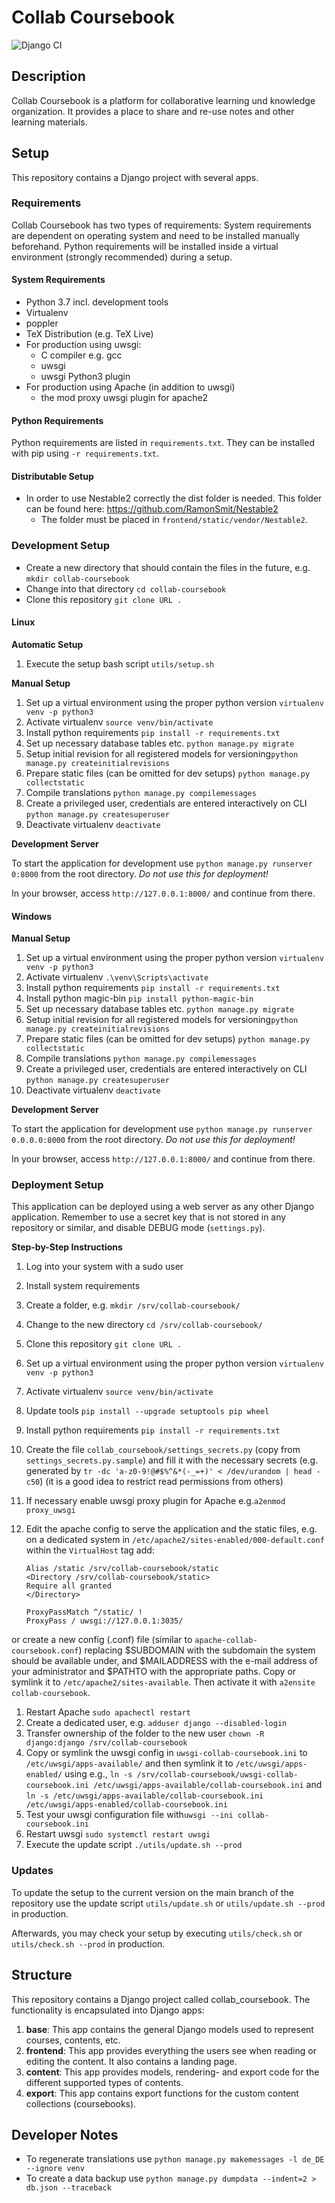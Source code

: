 # Collab Coursebook

![Django CI](https://github.com/DataManagementLab/collab-coursebook/workflows/Django%20CI/badge.svg)

## Description

Collab Coursebook is a platform for collaborative learning und knowledge organization. It provides a place to share and re-use notes and other learning materials.

## Setup

This repository contains a Django project with several apps.


### Requirements

Collab Coursebook has two types of requirements: System requirements are dependent on operating system and need to be installed manually beforehand. Python requirements will be installed inside a virtual environment (strongly recommended) during a setup.


#### System Requirements

* Python 3.7 incl. development tools
* Virtualenv
* poppler
* TeX Distribution (e.g. TeX Live)
* For production using uwsgi:
  * C compiler e.g. gcc
  * uwsgi
  * uwsgi Python3 plugin
* For production using Apache (in addition to uwsgi)
  * the mod proxy uwsgi plugin for apache2

#### Python Requirements

Python requirements are listed in ``requirements.txt``. They can be installed with pip using ``-r requirements.txt``.


#### Distributable Setup

* In order to use Nestable2 correctly the dist folder is needed. This folder can be found here: https://github.com/RamonSmit/Nestable2
    * The folder must be placed in `frontend/static/vendor/Nestable2`.
### Development Setup

* Create a new directory that should contain the files in the future, e.g. ``mkdir collab-coursebook``
* Change into that directory ``cd collab-coursebook``
* Clone this repository ``git clone URL .``


#### Linux

**Automatic Setup**

1. Execute the setup bash script ``utils/setup.sh``

**Manual Setup**

1. Set up a virtual environment using the proper python version ``virtualenv venv -p python3``
1. Activate virtualenv ``source venv/bin/activate``
1. Install python requirements ``pip install -r requirements.txt``
1. Set up necessary database tables etc. ``python manage.py migrate``
1. Setup initial revision for all registered models for versioning``python manage.py createinitialrevisions``
1. Prepare static files (can be omitted for dev setups) ``python manage.py collectstatic``
1. Compile translations ``python manage.py compilemessages``
1. Create a privileged user, credentials are entered interactively on CLI ``python manage.py createsuperuser``
1. Deactivate virtualenv ``deactivate``

**Development Server**

To start the application for development use ``python manage.py runserver 0:8000`` from the root directory.
*Do not use this for deployment!*

In your browser, access ``http://127.0.0.1:8000/`` and continue from there.

#### Windows

**Manual Setup**

1. Set up a virtual environment using the proper python version ``virtualenv venv -p python3``
1. Activate virtualenv `.\venv\Scripts\activate`
1. Install python requirements ``pip install -r requirements.txt``
1. Install python magic-bin ``pip install python-magic-bin``
1. Set up necessary database tables etc. ``python manage.py migrate``
1. Setup initial revision for all registered models for versioning``python manage.py createinitialrevisions``   
1. Prepare static files (can be omitted for dev setups) ``python manage.py collectstatic``
1. Compile translations ``python manage.py compilemessages``
1. Create a privileged user, credentials are entered interactively on CLI ``python manage.py createsuperuser``
1. Deactivate virtualenv ``deactivate``

**Development Server**

To start the application for development use ``python manage.py runserver 0.0.0.0:8000`` from the root directory.
*Do not use this for deployment!*

In your browser, access ``http://127.0.0.1:8000/`` and continue from there.

### Deployment Setup

This application can be deployed using a web server as any other Django application.
Remember to use a secret key that is not stored in any repository or similar, and disable DEBUG mode (``settings.py``).

**Step-by-Step Instructions**

1. Log into your system with a sudo user
1. Install system requirements
1. Create a folder, e.g. ``mkdir /srv/collab-coursebook/``
1. Change to the new directory ``cd /srv/collab-coursebook/``
1. Clone this repository ``git clone URL .``
1. Set up a virtual environment using the proper python version ``virtualenv venv -p python3``
1. Activate virtualenv ``source venv/bin/activate``
1. Update tools ``pip install --upgrade setuptools pip wheel``
1. Install python requirements ``pip install -r requirements.txt``
1. Create the file ``collab_coursebook/settings_secrets.py`` (copy from ``settings_secrets.py.sample``) and fill it with the necessary secrets (e.g. generated by ``tr -dc 'a-z0-9!@#$%^&*(-_=+)' < /dev/urandom | head -c50``) (it is a good idea to restrict read permissions from others)
1. If necessary enable uwsgi proxy plugin for Apache e.g.``a2enmod proxy_uwsgi``
1. Edit the apache config to serve the application and the static files, e.g. on a dedicated system in ``/etc/apache2/sites-enabled/000-default.conf`` within the ``VirtualHost`` tag add:

    ```
    Alias /static /srv/collab-coursebook/static
    <Directory /srv/collab-coursebook/static>
    Require all granted
    </Directory>

    ProxyPassMatch ^/static/ !
    ProxyPass / uwsgi://127.0.0.1:3035/
    ```

or create a new config (.conf) file (similar to ``apache-collab-coursebook.conf``) replacing $SUBDOMAIN with the subdomain the system should be available under, and $MAILADDRESS with the e-mail address of your administrator and $PATHTO with the appropriate paths. Copy or symlink it to ``/etc/apache2/sites-available``. Then activate it with ``a2ensite collab-coursebook``.


1. Restart Apache ``sudo apachectl restart``
1. Create a dedicated user, e.g. ``adduser django --disabled-login``
1. Transfer ownership of the folder to the new user ``chown -R django:django /srv/collab-coursebook``
1. Copy or symlink the uwsgi config in ``uwsgi-collab-coursebook.ini`` to ``/etc/uwsgi/apps-available/`` and then symlink it to ``/etc/uwsgi/apps-enabled/`` using e.g., ``ln -s /srv/collab-coursebook/uwsgi-collab-coursebook.ini /etc/uwsgi/apps-available/collab-coursebook.ini`` and ``ln -s /etc/uwsgi/apps-available/collab-coursebook.ini /etc/uwsgi/apps-enabled/collab-coursebook.ini``
1. Test your uwsgi configuration file with``uwsgi --ini collab-coursebook.ini``
1. Restart uwsgi ``sudo systemctl restart uwsgi``
1. Execute the update script ``./utils/update.sh --prod``


### Updates

To update the setup to the current version on the main branch of the repository use the update script ``utils/update.sh`` or ``utils/update.sh --prod`` in production.

Afterwards, you may check your setup by executing ``utils/check.sh`` or ``utils/check.sh --prod`` in production.


## Structure

This repository contains a Django project called collab_coursebook. The functionality is encapsulated into Django apps:

1. **base**: This app contains the general Django models used to represent courses, contents, etc.
1. **frontend**: This app provides everything the users see when reading or editing the content. It also contains a landing page.
1. **content**: This app provides models, rendering- and export code for the different supported types of contents.
1. **export**: This app contains export functions for the custom content collections (coursebooks).

## Developer Notes
* To regenerate translations use ````python manage.py makemessages -l de_DE --ignore venv````
* To create a data backup use ````python manage.py dumpdata --indent=2 > db.json --traceback````
